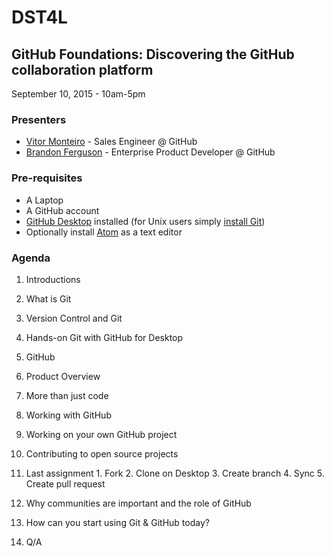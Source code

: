 # DST4L

## GitHub Foundations: Discovering the GitHub collaboration platform

September 10, 2015 - 10am-5pm

### Presenters

- [Vitor Monteiro](https://github.com/bitoiu) - Sales Engineer @ GitHub
- [Brandon Ferguson](https://github.com/bnferguson) - Enterprise Product Developer @ GitHub

### Pre-requisites

* A Laptop
* A GitHub account
* [GitHub Desktop](https://desktop.github.com/) installed (for Unix users simply [install Git](https://git-scm.com/download/linux))
* Optionally install [Atom](https://atom.io/) as a text editor

### Agenda

1. Introductions
2. What is Git
  1. Version Control and Git
  2. Hands-on Git with GitHub for Desktop
3. GitHub
  1. Product Overview
  2. More than just code
4. Working with GitHub
  1. Working on your own GitHub project
  2. Contributing to open source projects
  3. Last assignment
    1. Fork
    2. Clone on Desktop
    3. Create branch
    4. Sync
    5. Create pull request
    
5. Why communities are important and the role of GitHub
6. How can you start using Git & GitHub today?
7. Q/A  
